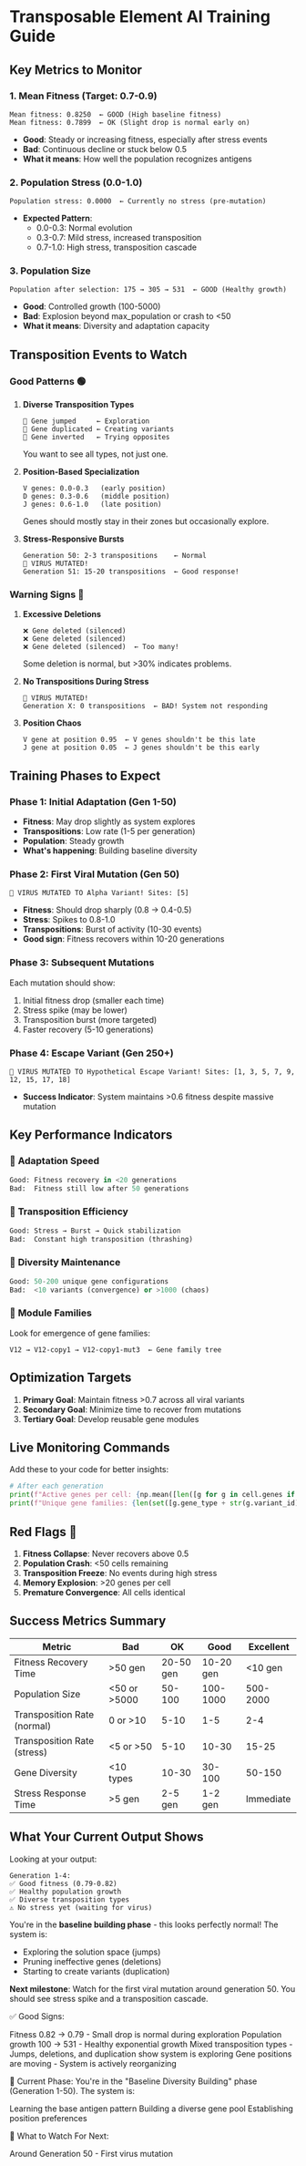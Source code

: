 # Transposable Element AI Training Guide

## Key Metrics to Monitor

### 1. **Mean Fitness (Target: 0.7-0.9)**
```
Mean fitness: 0.8250  ← GOOD (High baseline fitness)
Mean fitness: 0.7899  ← OK (Slight drop is normal early on)
```

- **Good**: Steady or increasing fitness, especially after stress events
- **Bad**: Continuous decline or stuck below 0.5
- **What it means**: How well the population recognizes antigens

### 2. **Population Stress (0.0-1.0)**
```
Population stress: 0.0000  ← Currently no stress (pre-mutation)
```

- **Expected Pattern**:
  - 0.0-0.3: Normal evolution
  - 0.3-0.7: Mild stress, increased transposition
  - 0.7-1.0: High stress, transposition cascade

### 3. **Population Size**
```
Population after selection: 175 → 305 → 531  ← GOOD (Healthy growth)
```

- **Good**: Controlled growth (100-5000)
- **Bad**: Explosion beyond max_population or crash to <50
- **What it means**: Diversity and adaptation capacity

## Transposition Events to Watch

### Good Patterns 🟢

1. **Diverse Transposition Types**
   ```
   🦘 Gene jumped     ← Exploration
   🧬 Gene duplicated ← Creating variants
   🔄 Gene inverted   ← Trying opposites
   ```
   You want to see all types, not just one.

2. **Position-Based Specialization**
   ```
   V genes: 0.0-0.3   (early position)
   D genes: 0.3-0.6   (middle position)
   J genes: 0.6-1.0   (late position)
   ```
   Genes should mostly stay in their zones but occasionally explore.

3. **Stress-Responsive Bursts**
   ```
   Generation 50: 2-3 transpositions    ← Normal
   🚨 VIRUS MUTATED!
   Generation 51: 15-20 transpositions  ← Good response!
   ```

### Warning Signs 🔴

1. **Excessive Deletions**
   ```
   ❌ Gene deleted (silenced)
   ❌ Gene deleted (silenced)
   ❌ Gene deleted (silenced)  ← Too many!
   ```
   Some deletion is normal, but >30% indicates problems.

2. **No Transpositions During Stress**
   ```
   🚨 VIRUS MUTATED!
   Generation X: 0 transpositions  ← BAD! System not responding
   ```

3. **Position Chaos**
   ```
   V gene at position 0.95  ← V genes shouldn't be this late
   J gene at position 0.05  ← J genes shouldn't be this early
   ```

## Training Phases to Expect

### Phase 1: Initial Adaptation (Gen 1-50)
- **Fitness**: May drop slightly as system explores
- **Transpositions**: Low rate (1-5 per generation)
- **Population**: Steady growth
- **What's happening**: Building baseline diversity

### Phase 2: First Viral Mutation (Gen 50)
```
🚨 VIRUS MUTATED TO Alpha Variant! Sites: [5]
```
- **Fitness**: Should drop sharply (0.8 → 0.4-0.5)
- **Stress**: Spikes to 0.8-1.0
- **Transpositions**: Burst of activity (10-30 events)
- **Good sign**: Fitness recovers within 10-20 generations

### Phase 3: Subsequent Mutations
Each mutation should show:
1. Initial fitness drop (smaller each time)
2. Stress spike (may be lower)
3. Transposition burst (more targeted)
4. Faster recovery (5-10 generations)

### Phase 4: Escape Variant (Gen 250+)
```
🚨 VIRUS MUTATED TO Hypothetical Escape Variant! Sites: [1, 3, 5, 7, 9, 12, 15, 17, 18]
```
- **Success Indicator**: System maintains >0.6 fitness despite massive mutation

## Key Performance Indicators

### 🎯 **Adaptation Speed**
```python
Good: Fitness recovery in <20 generations
Bad:  Fitness still low after 50 generations
```

### 🎯 **Transposition Efficiency**
```python
Good: Stress → Burst → Quick stabilization
Bad:  Constant high transposition (thrashing)
```

### 🎯 **Diversity Maintenance**
```python
Good: 50-200 unique gene configurations
Bad:  <10 variants (convergence) or >1000 (chaos)
```

### 🎯 **Module Families**
Look for emergence of gene families:
```
V12 → V12-copy1 → V12-copy1-mut3  ← Gene family tree
```

## Optimization Targets

1. **Primary Goal**: Maintain fitness >0.7 across all viral variants
2. **Secondary Goal**: Minimize time to recover from mutations
3. **Tertiary Goal**: Develop reusable gene modules

## Live Monitoring Commands

Add these to your code for better insights:

```python
# After each generation
print(f"Active genes per cell: {np.mean([len([g for g in cell.genes if g.is_active]) for cell in center.population.values()]):.1f}")
print(f"Unique gene families: {len(set([g.gene_type + str(g.variant_id) for cell in center.population.values() for g in cell.genes]))}")
```

## Red Flags 🚩

1. **Fitness Collapse**: Never recovers above 0.5
2. **Population Crash**: <50 cells remaining
3. **Transposition Freeze**: No events during high stress
4. **Memory Explosion**: >20 genes per cell
5. **Premature Convergence**: All cells identical

## Success Metrics Summary

| Metric | Bad | OK | Good | Excellent |
|--------|-----|-----|------|-----------|
| Fitness Recovery Time | >50 gen | 20-50 gen | 10-20 gen | <10 gen |
| Population Size | <50 or >5000 | 50-100 | 100-1000 | 500-2000 |
| Transposition Rate (normal) | 0 or >10 | 5-10 | 1-5 | 2-4 |
| Transposition Rate (stress) | <5 or >50 | 5-10 | 10-30 | 15-25 |
| Gene Diversity | <10 types | 10-30 | 30-100 | 50-150 |
| Stress Response Time | >5 gen | 2-5 gen | 1-2 gen | Immediate |

## What Your Current Output Shows

Looking at your output:
```
Generation 1-4:
✅ Good fitness (0.79-0.82)
✅ Healthy population growth
✅ Diverse transposition types
⚠️ No stress yet (waiting for virus)
```

You're in the **baseline building phase** - this looks perfectly normal! The system is:
- Exploring the solution space (jumps)
- Pruning ineffective genes (deletions)  
- Starting to create variants (duplication)

**Next milestone**: Watch for the first viral mutation around generation 50. You should see stress spike and a transposition cascade.




✅ Good Signs:

Fitness 0.82 → 0.79 - Small drop is normal during exploration
Population growth 100 → 531 - Healthy exponential growth
Mixed transposition types - Jumps, deletions, and duplication show system is exploring
Gene positions are moving - System is actively reorganizing

📍 Current Phase:
You're in the "Baseline Diversity Building" phase (Generation 1-50). The system is:

Learning the base antigen pattern
Building a diverse gene pool
Establishing position preferences

🎯 What to Watch For Next:

Around Generation 50 - First virus mutation
